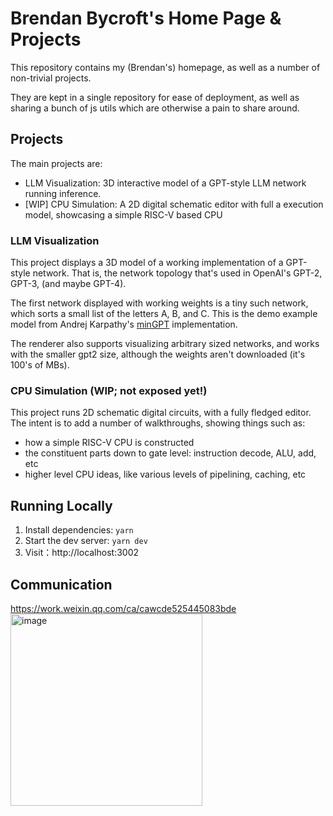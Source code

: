
# Brendan Bycroft's Home Page & Projects

This repository contains my (Brendan's) homepage, as well as a number of non-trivial projects.

They are kept in a single repository for ease of deployment, as well as sharing a bunch of js utils
which are otherwise a pain to share around.

## Projects

The main projects are:
* LLM Visualization: 3D interactive model of a GPT-style LLM network running inference.
* [WIP] CPU Simulation: A 2D digital schematic editor with full a execution model, showcasing a simple
  RISC-V based CPU

### LLM Visualization

This project displays a 3D model of a working implementation of a GPT-style network. That
is, the network topology that's used in OpenAI's GPT-2, GPT-3, (and maybe GPT-4).

The first network displayed with working weights is a tiny such network, which sorts a small list
of the letters A, B, and C. This is the demo example model from Andrej Karpathy's
[minGPT](https://github.com/karpathy/minGPT) implementation.

The renderer also supports visualizing arbitrary sized networks, and works with the smaller gpt2
size, although the weights aren't downloaded (it's 100's of MBs).

### CPU Simulation (WIP; not exposed yet!)

This project runs 2D schematic digital circuits, with a fully fledged editor. The intent is to
add a number of walkthroughs, showing things such as:
  * how a simple RISC-V CPU is constructed
  * the constituent parts down to gate level: instruction decode, ALU, add, etc
  * higher level CPU ideas, like various levels of pipelining, caching, etc

## Running Locally

1. Install dependencies: `yarn`
2. Start the dev server: `yarn dev`
3. Visit：http://localhost:3002

## Communication
https://work.weixin.qq.com/ca/cawcde525445083bde
<img width="307" alt="image" src="https://github.com/javastarboy/llm-viz/assets/43975677/5f97e3ee-d3ba-492c-b1d0-2aec14311aed">

